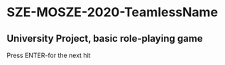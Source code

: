 # SZE-MOSZE-2020-TeamlessName

## University Project, basic role-playing game

Press ENTER-for the next hit
